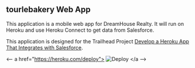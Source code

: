 tourlebakery Web App
------------------

This application is a mobile web app for DreamHouse Realty. It will run on Heroku and use Heroku Connect to get data from Salesforce.

This application is designed for the Trailhead Project [Develop a Heroku App That Integrates with Salesforce](https://trailhead.salesforce.com/content/learn/projects/develop-heroku-applications).

<-- a href="https://heroku.com/deploy">
  <img src="https://www.herokucdn.com/deploy/button.svg" alt="Deploy">
</a -->
